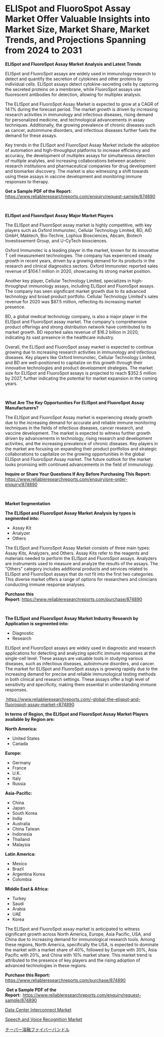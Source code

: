 <p><h1>ELISpot and FluoroSpot Assay Market Offer Valuable Insights into Market Size, Market Share, Market Trends, and Projections Spanning from 2024 to 2031</h1></p><p><strong>ELISpot and FluoroSpot Assay Market Analysis and Latest Trends</strong></p>
<p><p>ELISpot and FluoroSpot assays are widely used in immunology research to detect and quantify the secretion of cytokines and other proteins by individual cells. ELISpot assays detect cytokine-secreting cells by capturing the secreted proteins on a membrane, while FluoroSpot assays use fluorescent antibodies for detection, allowing for multiplex analysis.</p><p>The ELISpot and FluoroSpot Assay Market is expected to grow at a CAGR of 14.1% during the forecast period. The market growth is driven by increasing research activities in immunology and infectious diseases, rising demand for personalized medicine, and technological advancements in assay techniques. Additionally, the growing prevalence of chronic diseases such as cancer, autoimmune disorders, and infectious diseases further fuels the demand for these assays.</p><p>Key trends in the ELISpot and FluoroSpot Assay Market include the adoption of automation and high-throughput platforms to increase efficiency and accuracy, the development of multiplex assays for simultaneous detection of multiple analytes, and increasing collaborations between academic research institutions and pharmaceutical companies for drug development and biomarker discovery. The market is also witnessing a shift towards using these assays in vaccine development and monitoring immune responses to therapy.</p></p>
<p><strong>Get a Sample PDF of the Report:&nbsp;</strong> <a href="https://www.reliableresearchreports.com/enquiry/request-sample/874890">https://www.reliableresearchreports.com/enquiry/request-sample/874890</a></p>
<p>&nbsp;</p>
<p><strong>ELISpot and FluoroSpot Assay Major Market Players</strong></p>
<p><p>The ELISpot and FluoroSpot assay market is highly competitive, with key players such as Oxford Immunotec, Cellular Technology Limited, BD, AID GmbH, Mabtech, Bio-Techne, Lophius Biosciences, Abcam, Biotech Investissement Group, and U-CyTech biosciences. </p><p>Oxford Immunotec is a leading player in the market, known for its innovative T cell measurement technologies. The company has experienced steady growth in recent years, driven by a growing demand for its products in the research and clinical diagnostics sectors. Oxford Immunotec reported sales revenue of $104.1 million in 2020, showcasing its strong market position.</p><p>Another key player, Cellular Technology Limited, specializes in high-throughput immunology assays, including ELISpot and FluoroSpot assays. The company has seen significant market growth due to its advanced technology and broad product portfolio. Cellular Technology Limited's sales revenue for 2020 was $87.5 million, reflecting its increasing market presence.</p><p>BD, a global medical technology company, is also a major player in the ELISpot and FluoroSpot assay market. The company's comprehensive product offerings and strong distribution network have contributed to its market growth. BD reported sales revenue of $16.2 billion in 2020, indicating its vast presence in the healthcare industry.</p><p>Overall, the ELISpot and FluoroSpot assay market is expected to continue growing due to increasing research activities in immunology and infectious diseases. Key players like Oxford Immunotec, Cellular Technology Limited, and BD are well-positioned to capitalize on this growth through their innovative technologies and product development strategies. The market size for ELISpot and FluoroSpot assays is projected to reach $352.5 million by 2027, further indicating the potential for market expansion in the coming years.</p></p>
<p>&nbsp;</p>
<p><strong>What Are The Key Opportunities For ELISpot and FluoroSpot Assay Manufacturers?</strong></p>
<p><p>The ELISpot and FluoroSpot Assay market is experiencing steady growth due to the increasing demand for accurate and reliable immune monitoring techniques in the fields of infectious diseases, cancer research, and vaccine development. The market is expected to witness further growth driven by advancements in technology, rising research and development activities, and the increasing prevalence of chronic diseases. Key players in the market are focusing on expanding their product portfolios and strategic collaborations to capitalize on the growing opportunities in the global ELISpot and FluoroSpot Assay market. The future outlook for the market looks promising with continued advancements in the field of immunology.</p></p>
<p><strong>Inquire or Share Your Questions If Any Before Purchasing This Report:</strong> <a href="https://www.reliableresearchreports.com/enquiry/pre-order-enquiry/874890">https://www.reliableresearchreports.com/enquiry/pre-order-enquiry/874890</a></p>
<p>&nbsp;</p>
<p><strong>Market Segmentation</strong></p>
<p><strong>The ELISpot and FluoroSpot Assay Market Analysis by types is segmented into:</strong></p>
<p><ul><li>Assay Kit</li><li>Analyzer</li><li>Others</li></ul></p>
<p><p>The ELISpot and FluoroSpot Assay Market consists of three main types: Assay Kits, Analyzers, and Others. Assay Kits refer to the reagents and materials needed to perform the ELISpot and FluoroSpot assays. Analyzers are instruments used to measure and analyze the results of the assays. The "Others" category includes additional products and services related to ELISpot and FluoroSpot assays that do not fit into the first two categories. This diverse market offers a range of options for researchers and clinicians conducting immune response analyses.</p></p>
<p><strong>Purchase this Report:&nbsp;</strong><a href="https://www.reliableresearchreports.com/purchase/874890">https://www.reliableresearchreports.com/purchase/874890</a></p>
<p>&nbsp;</p>
<p><strong>The ELISpot and FluoroSpot Assay Market Industry Research by Application is segmented into:</strong></p>
<p><ul><li>Diagnostic</li><li>Research</li></ul></p>
<p><p>ELISpot and FluoroSpot assays are widely used in diagnostic and research applications for detecting and analyzing specific immune responses at the single-cell level. These assays are valuable tools in studying various diseases, such as infectious diseases, autoimmune disorders, and cancer. The market for ELISpot and FluoroSpot assays is growing rapidly due to the increasing demand for precise and reliable immunological testing methods in both clinical and research settings. These assays offer a high level of sensitivity and specificity, making them essential in understanding immune responses.</p></p>
<p><a href="https://www.reliableresearchreports.com/-global-the-elispot-and-fluorospot-assay-market-r874890">&nbsp;https://www.reliableresearchreports.com/-global-the-elispot-and-fluorospot-assay-market-r874890</a></p>
<p><strong>In terms of Region, the ELISpot and FluoroSpot Assay Market Players available by Region are:</strong></p>
<p>
    <p> <strong> North America: </strong>
        <ul>
            <li>United States</li>
            <li>Canada</li>
        </ul>
        </p> 
    <p> <strong> Europe: </strong>
        <ul>
            <li>Germany</li>
            <li>France</li>
            <li>U.K.</li>
            <li>Italy</li>
            <li>Russia</li>
        </ul>
        </p> 
    <p> <strong> Asia-Pacific: </strong>
        <ul>
            <li>China</li>
            <li>Japan</li>
            <li>South Korea</li>
            <li>India</li>
            <li>Australia</li>
            <li>China Taiwan</li>
            <li>Indonesia</li>
            <li>Thailand</li>
            <li>Malaysia</li>
        </ul>
        </p> 
    <p> <strong> Latin America: </strong>
        <ul>
            <li>Mexico</li>
            <li>Brazil</li>
            <li>Argentina Korea</li>
            <li>Colombia</li>
        </ul>
        </p> 
    <p> <strong> Middle East & Africa: </strong>
        <ul>
            <li>Turkey</li>
            <li>Saudi</li>
            <li>Arabia</li>
            <li>UAE</li>
            <li>Korea</li>
        </ul>
    </p>
    </p>
<p><p>The ELISpot and FluoroSpot assay market is anticipated to witness significant growth across North America, Europe, Asia Pacific, USA, and China due to increasing demand for immunological research tools. Among these regions, North America, specifically the USA, is expected to dominate the market with a market share of 40%, followed by Europe with 30%, Asia Pacific with 20%, and China with 10% market share. This market trend is attributed to the presence of key players and the rising adoption of advanced technologies in these regions.</p></p>
<p><strong>Purchase this Report: </strong><a href="https://www.reliableresearchreports.com/purchase/874890">https://www.reliableresearchreports.com/purchase/874890</a></p>
<p>&nbsp;<strong>Get a Sample PDF of the Report:&nbsp;&nbsp;</strong><a href="https://www.reliableresearchreports.com/enquiry/request-sample/874890">https://www.reliableresearchreports.com/enquiry/request-sample/874890</a></p>
<p><strong></strong></p>
<p><p><a href="https://github.com/arionmp/Market-Research-Report-List-4/blob/main/data-center-interconnect-market.md">Data Center Interconnect Market</a></p><p><a href="https://github.com/SheilaBruen2023/Market-Research-Report-List-2/blob/main/speech-and-voice-recognition-market.md">Speech and Voice Recognition Market</a></p><p><a href="https://github.com/tanyaali3/Market-Research-Report-List-2/blob/main/1669395177789.md">テーパー溶融ファイバーバンドル</a></p></p>
